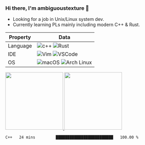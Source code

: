 ### Hi there, I'm ambiguoustexture 👋

<!--
**ambiguoustexture/ambiguoustexture** is a ✨ _special_ ✨ repository because its `README.md` (this file) appears on your GitHub profile.

Here are some ideas to get you started:

- 🔭 I’m currently working on ...
- 🌱 I’m currently learning ...
- 👯 I’m looking to collaborate on ...
- 🤔 I’m looking for help with ...
- 💬 Ask me about ...
- 📫 How to reach me: ...
- 😄 Pronouns: ...
- ⚡ Fun fact: ...
-->

 - Looking for a job in Unix/Linux system dev.
 - Currently learning PLs mainly including modern C++ & Rust.

Property | Data
--- | --- 
Language | ![c++](https://img.shields.io/badge/-C++-00599C?style=flat&logo=C%2B%2B) ![Rust](https://img.shields.io/badge/-Rust-000000?style=flat&logo=Rust)  
IDE |![Vim](https://img.shields.io/badge/-Vim-019733?style=flat&logo=Vim) ![VSCode](https://img.shields.io/badge/-Visual%20Studio%20Code-007ACC?style=flat&logo=Visual%20Studio%20Code)
OS |![macOS](https://img.shields.io/badge/-macOS-000000?style=flat&logo=Apple) ![Arch Linux](https://img.shields.io/badge/-Arch%20Linux-1793D1?style=flat&logo=Arch%20Linux&logoColor=white)

<a href="https://github.com/ambiguoustexture">
  <img height="180em" src="https://github-readme-stats.vercel.app/api?username=ambiguoustexture&show_icons=true" />
  <img height="180em" src="https://github-readme-stats.vercel.app/api/top-langs/?username=ambiguoustexture&&layout=compact&exclude_repo=30daysOS_vitality,github-readme-stats,my-resume,hexo-theme-yilia-dracula,ambiguoustexture.github.io" />
</a>

<!--START_SECTION:waka-->

```text
C++   24 mins         █████████████████████████   100.00 %
```

<!--END_SECTION:waka-->
